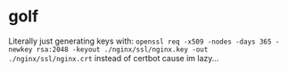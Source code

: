 # golf

Literally just generating keys with:
`openssl req -x509 -nodes -days 365 -newkey rsa:2048 -keyout ./nginx/ssl/nginx.key -out ./nginx/ssl/nginx.crt`
instead of certbot cause im lazy...